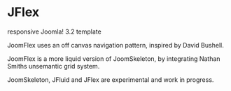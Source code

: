 JFlex
============

responsive Joomla! 3.2 template

JoomFlex uses an off canvas navigation pattern, inspired by David Bushell.

JoomFlex is a more liquid version of JoomSkeleton, by integrating Nathan Smiths unsemantic grid system.

JoomSkeleton, JFluid and JFlex are experimental and work in progress.